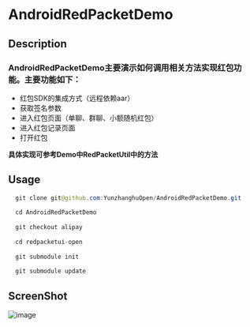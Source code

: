 # AndroidRedPacketDemo
## Description

### AndroidRedPacketDemo主要演示如何调用相关方法实现红包功能。主要功能如下：

* 红包SDK的集成方式（远程依赖aar）
* 获取签名参数
* 进入红包页面（单聊、群聊、小额随机红包）
* 进入红包记录页面
* 打开红包 

**具体实现可参考Demo中RedPacketUtil中的方法**
## Usage

```java
  git clone git@github.com:YunzhanghuOpen/AndroidRedPacketDemo.git
  
  cd AndroidRedPacketDemo
  
  git checkout alipay
  
  cd redpacketui-open 
  
  git submodule init
  
  git submodule update
```


## ScreenShot
![image](https://cloud.githubusercontent.com/assets/3954285/21000890/37053ae0-bd58-11e6-8a2f-545e5f867600.png)
